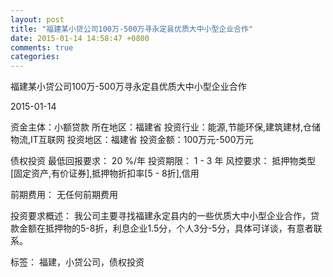 ```yaml
---
layout: post
title: "福建某小贷公司100万-500万寻永定县优质大中小型企业合作"
date: 2015-01-14 14:58:47 +0800
comments: true
categories: 
---
```

福建某小贷公司100万-500万寻永定县优质大中小型企业合作



2015-01-14

资金主体：小额贷款
所在地区：福建省
投资行业：能源,节能环保,建筑建材,仓储物流,IT互联网
投资地区：福建省
投资金额：100万元-500万元

债权投资
最低回报要求：
                            20 %/年
                                                                                投资期限：
                            1 - 3 年
                                                                                                                                        风控要求：
                            抵押物类型[固定资产,有价证券],抵押物折扣率[5 - 8折],信用

前期费用：
无任何前期费用

投资要求概述：
我公司主要寻找福建永定县内的一些优质大中小型企业合作，贷款金额在抵押物的5-8折，利息企业1.5分，个人3分-5分，具体可详谈，有意者联系。

标签：
福建，小贷公司，债权投资

